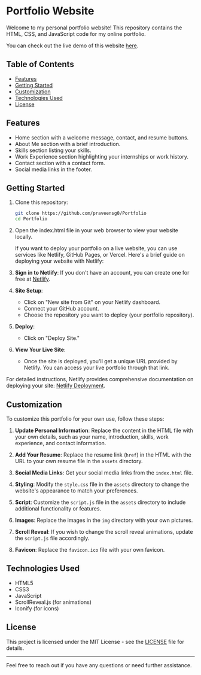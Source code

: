 # Portfolio Website

Welcome to my personal portfolio website! This repository contains the HTML, CSS, and JavaScript code for my online portfolio.

You can check out the live demo of this website [here](https://portfolio-neek.netlify.app/).

## Table of Contents

- [Features](#features)
- [Getting Started](#getting-started)
- [Customization](#customization)
- [Technologies Used](#technologies-used)
- [License](#license)

## Features

- Home section with a welcome message, contact, and resume buttons.
- About Me section with a brief introduction.
- Skills section listing your skills.
- Work Experience section highlighting your internships or work history.
- Contact section with a contact form.
- Social media links in the footer.

## Getting Started

1. Clone this repository:

   ```bash
   git clone https://github.com/praveensg0/Portfolio
   cd Portfolio
   
2. Open the index.html file in your web browser to view your website locally.

    If you want to deploy your portfolio on a live website, you can use services like Netlify, GitHub Pages, or Vercel. Here's a brief guide on deploying your website with Netlify:

3. **Sign in to Netlify**: If you don't have an account, you can create one for free at [Netlify](https://www.netlify.com/).

4. **Site Setup**:
   - Click on "New site from Git" on your Netlify dashboard.
   - Connect your GitHub account.
   - Choose the repository you want to deploy (your portfolio repository).

5. **Deploy**:
   - Click on "Deploy Site."

6. **View Your Live Site**:
   - Once the site is deployed, you'll get a unique URL provided by Netlify. You can access your live portfolio through that link.

For detailed instructions, Netlify provides comprehensive documentation on deploying your site: [Netlify Deployment](https://docs.netlify.com/site-deploys/create-deploys/).

## Customization

To customize this portfolio for your own use, follow these steps:

1. **Update Personal Information**: Replace the content in the HTML file with your own details, such as your name, introduction, skills, work experience, and contact information.

2. **Add Your Resume**: Replace the resume link (`href`) in the HTML with the URL to your own resume file in the `assets` directory.

3. **Social Media Links**: Get your social media links from the `index.html` file.

4. **Styling**: Modify the `style.css` file in the `assets` directory to change the website's appearance to match your preferences.

5. **Script**: Customize the `script.js` file in the `assets` directory to include additional functionality or features.

6. **Images**: Replace the images in the `img` directory with your own pictures.

7. **Scroll Reveal**: If you wish to change the scroll reveal animations, update the `script.js` file accordingly.

8. **Favicon**: Replace the `favicon.ico` file with your own favicon.

## Technologies Used

- HTML5
- CSS3
- JavaScript
- ScrollReveal.js (for animations)
- Iconify (for icons)

## License

This project is licensed under the MIT License - see the [LICENSE](LICENSE) file for details.

---

Feel free to reach out if you have any questions or need further assistance.
